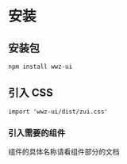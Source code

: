 # 安装


## 安装包
```vue
npm install wwz-ui
```

## 引入 CSS 

```vue
import 'wwz-ui/dist/zui.css'
```

### 引入需要的组件

组件的具体名称请看组件部分的文档



